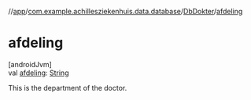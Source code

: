 //[app](../../../index.md)/[com.example.achillesziekenhuis.data.database](../index.md)/[DbDokter](index.md)/[afdeling](afdeling.md)

# afdeling

[androidJvm]\
val [afdeling](afdeling.md): [String](https://kotlinlang.org/api/latest/jvm/stdlib/kotlin/-string/index.html)

This is the department of the doctor.
